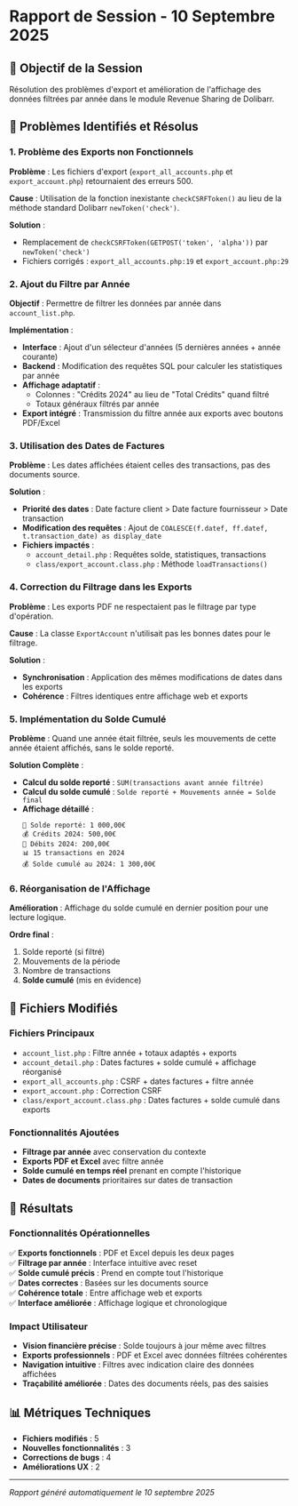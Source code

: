 # Rapport de Session - 10 Septembre 2025

## 🎯 Objectif de la Session
Résolution des problèmes d'export et amélioration de l'affichage des données filtrées par année dans le module Revenue Sharing de Dolibarr.

## 🔧 Problèmes Identifiés et Résolus

### 1. **Problème des Exports non Fonctionnels**
**Problème** : Les fichiers d'export (`export_all_accounts.php` et `export_account.php`) retournaient des erreurs 500.

**Cause** : Utilisation de la fonction inexistante `checkCSRFToken()` au lieu de la méthode standard Dolibarr `newToken('check')`.

**Solution** :
- Remplacement de `checkCSRFToken(GETPOST('token', 'alpha'))` par `newToken('check')`
- Fichiers corrigés : `export_all_accounts.php:19` et `export_account.php:29`

### 2. **Ajout du Filtre par Année**
**Objectif** : Permettre de filtrer les données par année dans `account_list.php`.

**Implémentation** :
- **Interface** : Ajout d'un sélecteur d'années (5 dernières années + année courante)
- **Backend** : Modification des requêtes SQL pour calculer les statistiques par année
- **Affichage adaptatif** : 
  - Colonnes : "Crédits 2024" au lieu de "Total Crédits" quand filtré
  - Totaux généraux filtrés par année
- **Export intégré** : Transmission du filtre année aux exports avec boutons PDF/Excel

### 3. **Utilisation des Dates de Factures**
**Problème** : Les dates affichées étaient celles des transactions, pas des documents source.

**Solution** :
- **Priorité des dates** : Date facture client > Date facture fournisseur > Date transaction
- **Modification des requêtes** : Ajout de `COALESCE(f.datef, ff.datef, t.transaction_date) as display_date`
- **Fichiers impactés** :
  - `account_detail.php` : Requêtes solde, statistiques, transactions
  - `class/export_account.class.php` : Méthode `loadTransactions()`

### 4. **Correction du Filtrage dans les Exports**
**Problème** : Les exports PDF ne respectaient pas le filtrage par type d'opération.

**Cause** : La classe `ExportAccount` n'utilisait pas les bonnes dates pour le filtrage.

**Solution** :
- **Synchronisation** : Application des mêmes modifications de dates dans les exports
- **Cohérence** : Filtres identiques entre affichage web et exports

### 5. **Implémentation du Solde Cumulé**
**Problème** : Quand une année était filtrée, seuls les mouvements de cette année étaient affichés, sans le solde reporté.

**Solution Complète** :
- **Calcul du solde reporté** : `SUM(transactions avant année filtrée)`
- **Calcul du solde cumulé** : `Solde reporté + Mouvements année = Solde final`
- **Affichage détaillé** :
  ```
  📅 Solde reporté: 1 000,00€
  💰 Crédits 2024: 500,00€  
  💸 Débits 2024: 200,00€
  📊 15 transactions en 2024
  💰 Solde cumulé au 2024: 1 300,00€
  ```

### 6. **Réorganisation de l'Affichage**
**Amélioration** : Affichage du solde cumulé en dernier position pour une lecture logique.

**Ordre final** :
1. Solde reporté (si filtré)
2. Mouvements de la période
3. Nombre de transactions
4. **Solde cumulé** (mis en évidence)

## 📁 Fichiers Modifiés

### Fichiers Principaux
- `account_list.php` : Filtre année + totaux adaptés + exports
- `account_detail.php` : Dates factures + solde cumulé + affichage réorganisé
- `export_all_accounts.php` : CSRF + dates factures + filtre année
- `export_account.php` : Correction CSRF
- `class/export_account.class.php` : Dates factures + solde cumulé dans exports

### Fonctionnalités Ajoutées
- **Filtrage par année** avec conservation du contexte
- **Exports PDF et Excel** avec filtre année
- **Solde cumulé en temps réel** prenant en compte l'historique
- **Dates de documents** prioritaires sur dates de transaction

## 🎯 Résultats

### Fonctionnalités Opérationnelles
✅ **Exports fonctionnels** : PDF et Excel depuis les deux pages  
✅ **Filtrage par année** : Interface intuitive avec reset  
✅ **Solde cumulé précis** : Prend en compte tout l'historique  
✅ **Dates correctes** : Basées sur les documents source  
✅ **Cohérence totale** : Entre affichage web et exports  
✅ **Interface améliorée** : Affichage logique et chronologique  

### Impact Utilisateur
- **Vision financière précise** : Solde toujours à jour même avec filtres
- **Exports professionnels** : PDF et Excel avec données filtrées cohérentes
- **Navigation intuitive** : Filtres avec indication claire des données affichées
- **Traçabilité améliorée** : Dates des documents réels, pas des saisies

## 📊 Métriques Techniques
- **Fichiers modifiés** : 5
- **Nouvelles fonctionnalités** : 3
- **Corrections de bugs** : 4
- **Améliorations UX** : 2

---

*Rapport généré automatiquement le 10 septembre 2025*